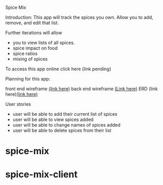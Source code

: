 Spice Mix

Introduction:
This app will track the spices you own. Allow you to add, remove, and edit that list. 

Further iterations will allow 
* you to view lists of all spices. 
* spice impact on food
* spice ratios
* mixing of spices 

To access this app online click here (link pending)

Planning for this app:

front end wireframe [(link here)](https://imgur.com/PjTy7KB)
back end wireframe [(Link here)](https://i.imgur.com/RFvXNWh.jpeg)
ERD (link here)[(link here)](https://i.imgur.com/TUaaMgK.jpeg)

User stories
* user will be able to add their current list of spices 
* user will be able to view spices added
* user will be able to change names of spices added
* user will be able to delete spices from their list


# spice-mix
# spice-mix-client
